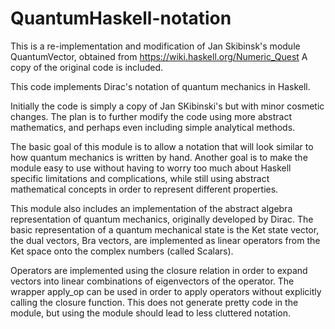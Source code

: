 # QuantumHaskell-notation

This is a re-implementation and modification of Jan Skibinsk's module
QuantumVector, obtained from https://wiki.haskell.org/Numeric_Quest A copy of
the original code is included.

This code implements Dirac's notation of quantum mechanics in Haskell.

Initially the code is simply a copy of Jan SKibinski's but with minor cosmetic
changes.  The plan is to further modify the code using more abstract
mathematics, and perhaps even including simple analytical methods.

The basic goal of this module is to allow a notation that will look similar to
how quantum mechanics is written by hand. Another goal is to make the module
easy to use without having to worry too much about Haskell specific limitations
and complications, while still using abstract mathematical concepts in order to
represent different properties.

This module also includes an implementation of the abstract algebra
representation of quantum mechanics, originally developed by Dirac.  The basic
representation of a quantum mechanical state is the Ket state vector, the dual
vectors, Bra vectors, are implemented as linear operators from the Ket space
onto the complex numbers (called Scalars).

Operators are implemented using the closure relation in order to expand vectors
into linear combinations of eigenvectors of the operator. The wrapper apply_op
can be used in order to apply operators without explicitly calling the closure
function. This does not generate pretty code in the module, but using the
module should lead to less cluttered notation.

